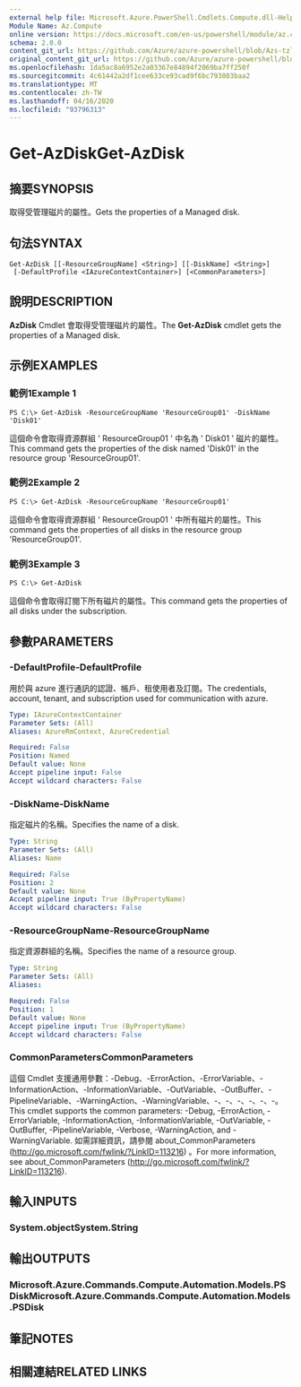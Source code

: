 ```yaml
---
external help file: Microsoft.Azure.PowerShell.Cmdlets.Compute.dll-Help-Help.xml
Module Name: Az.Compute
online version: https://docs.microsoft.com/en-us/powershell/module/az.compute/get-azdisk
schema: 2.0.0
content_git_url: https://github.com/Azure/azure-powershell/blob/Azs-tzl/src/Compute/Compute/help/Get-AzDisk.md
original_content_git_url: https://github.com/Azure/azure-powershell/blob/Azs-tzl/src/Compute/Compute/help/Get-AzDisk.md
ms.openlocfilehash: 1da5ac8a6952e2a03367e84894f2069ba7ff250f
ms.sourcegitcommit: 4c61442a2df1cee633ce93cad9f6bc793803baa2
ms.translationtype: MT
ms.contentlocale: zh-TW
ms.lasthandoff: 04/16/2020
ms.locfileid: "93796313"
---
```

# <span data-ttu-id="42858-101">Get-AzDisk</span><span class="sxs-lookup"><span data-stu-id="42858-101">Get-AzDisk</span></span>

## <span data-ttu-id="42858-102">摘要</span><span class="sxs-lookup"><span data-stu-id="42858-102">SYNOPSIS</span></span>
<span data-ttu-id="42858-103">取得受管理磁片的屬性。</span><span class="sxs-lookup"><span data-stu-id="42858-103">Gets the properties of a Managed disk.</span></span>

## <span data-ttu-id="42858-104">句法</span><span class="sxs-lookup"><span data-stu-id="42858-104">SYNTAX</span></span>

```
Get-AzDisk [[-ResourceGroupName] <String>] [[-DiskName] <String>]
 [-DefaultProfile <IAzureContextContainer>] [<CommonParameters>]
```

## <span data-ttu-id="42858-105">說明</span><span class="sxs-lookup"><span data-stu-id="42858-105">DESCRIPTION</span></span>
<span data-ttu-id="42858-106">**AzDisk** Cmdlet 會取得受管理磁片的屬性。</span><span class="sxs-lookup"><span data-stu-id="42858-106">The **Get-AzDisk** cmdlet gets the properties of a Managed disk.</span></span>

## <span data-ttu-id="42858-107">示例</span><span class="sxs-lookup"><span data-stu-id="42858-107">EXAMPLES</span></span>

### <span data-ttu-id="42858-108">範例1</span><span class="sxs-lookup"><span data-stu-id="42858-108">Example 1</span></span>
```
PS C:\> Get-AzDisk -ResourceGroupName 'ResourceGroup01' -DiskName 'Disk01'
```

<span data-ttu-id="42858-109">這個命令會取得資源群組 ' ResourceGroup01 ' 中名為 ' Disk01 ' 磁片的屬性。</span><span class="sxs-lookup"><span data-stu-id="42858-109">This command gets the properties of the disk named 'Disk01' in the resource group 'ResourceGroup01'.</span></span>

### <span data-ttu-id="42858-110">範例2</span><span class="sxs-lookup"><span data-stu-id="42858-110">Example 2</span></span>
```
PS C:\> Get-AzDisk -ResourceGroupName 'ResourceGroup01'
```

<span data-ttu-id="42858-111">這個命令會取得資源群組 ' ResourceGroup01 ' 中所有磁片的屬性。</span><span class="sxs-lookup"><span data-stu-id="42858-111">This command gets the properties of all disks in the resource group 'ResourceGroup01'.</span></span>

### <span data-ttu-id="42858-112">範例3</span><span class="sxs-lookup"><span data-stu-id="42858-112">Example 3</span></span>
```
PS C:\> Get-AzDisk
```

<span data-ttu-id="42858-113">這個命令會取得訂閱下所有磁片的屬性。</span><span class="sxs-lookup"><span data-stu-id="42858-113">This command gets the properties of all disks under the subscription.</span></span>

## <span data-ttu-id="42858-114">參數</span><span class="sxs-lookup"><span data-stu-id="42858-114">PARAMETERS</span></span>

### <span data-ttu-id="42858-115">-DefaultProfile</span><span class="sxs-lookup"><span data-stu-id="42858-115">-DefaultProfile</span></span>
<span data-ttu-id="42858-116">用於與 azure 進行通訊的認證、帳戶、租使用者及訂閱。</span><span class="sxs-lookup"><span data-stu-id="42858-116">The credentials, account, tenant, and subscription used for communication with azure.</span></span>

```yaml
Type: IAzureContextContainer
Parameter Sets: (All)
Aliases: AzureRmContext, AzureCredential

Required: False
Position: Named
Default value: None
Accept pipeline input: False
Accept wildcard characters: False
```

### <span data-ttu-id="42858-117">-DiskName</span><span class="sxs-lookup"><span data-stu-id="42858-117">-DiskName</span></span>
<span data-ttu-id="42858-118">指定磁片的名稱。</span><span class="sxs-lookup"><span data-stu-id="42858-118">Specifies the name of a disk.</span></span>

```yaml
Type: String
Parameter Sets: (All)
Aliases: Name

Required: False
Position: 2
Default value: None
Accept pipeline input: True (ByPropertyName)
Accept wildcard characters: False
```

### <span data-ttu-id="42858-119">-ResourceGroupName</span><span class="sxs-lookup"><span data-stu-id="42858-119">-ResourceGroupName</span></span>
<span data-ttu-id="42858-120">指定資源群組的名稱。</span><span class="sxs-lookup"><span data-stu-id="42858-120">Specifies the name of a resource group.</span></span>

```yaml
Type: String
Parameter Sets: (All)
Aliases: 

Required: False
Position: 1
Default value: None
Accept pipeline input: True (ByPropertyName)
Accept wildcard characters: False
```

### <span data-ttu-id="42858-121">CommonParameters</span><span class="sxs-lookup"><span data-stu-id="42858-121">CommonParameters</span></span>
<span data-ttu-id="42858-122">這個 Cmdlet 支援通用參數：-Debug、-ErrorAction、-ErrorVariable、-InformationAction、-InformationVariable、-OutVariable、-OutBuffer、-PipelineVariable、-WarningAction、-WarningVariable、-、-、-、-、-、-。</span><span class="sxs-lookup"><span data-stu-id="42858-122">This cmdlet supports the common parameters: -Debug, -ErrorAction, -ErrorVariable, -InformationAction, -InformationVariable, -OutVariable, -OutBuffer, -PipelineVariable, -Verbose, -WarningAction, and -WarningVariable.</span></span> <span data-ttu-id="42858-123">如需詳細資訊，請參閱 about_CommonParameters (http://go.microsoft.com/fwlink/?LinkID=113216) 。</span><span class="sxs-lookup"><span data-stu-id="42858-123">For more information, see about_CommonParameters (http://go.microsoft.com/fwlink/?LinkID=113216).</span></span>

## <span data-ttu-id="42858-124">輸入</span><span class="sxs-lookup"><span data-stu-id="42858-124">INPUTS</span></span>

### <span data-ttu-id="42858-125">System.object</span><span class="sxs-lookup"><span data-stu-id="42858-125">System.String</span></span>

## <span data-ttu-id="42858-126">輸出</span><span class="sxs-lookup"><span data-stu-id="42858-126">OUTPUTS</span></span>

### <span data-ttu-id="42858-127">Microsoft.Azure.Commands.Compute.Automation.Models.PSDisk</span><span class="sxs-lookup"><span data-stu-id="42858-127">Microsoft.Azure.Commands.Compute.Automation.Models.PSDisk</span></span>

## <span data-ttu-id="42858-128">筆記</span><span class="sxs-lookup"><span data-stu-id="42858-128">NOTES</span></span>

## <span data-ttu-id="42858-129">相關連結</span><span class="sxs-lookup"><span data-stu-id="42858-129">RELATED LINKS</span></span>

